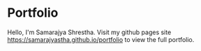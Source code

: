 # Portfolio

Hello, I'm Samarajya Shrestha. Visit my github pages site https://samarajyastha.github.io/portfolio to view the full portfolio.
